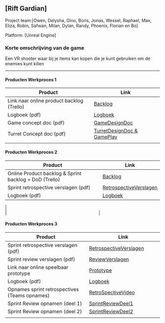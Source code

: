 ## [Rift Gardian]
Project team:[Owen, Delysha, Gino, Boris, Jonas, Wessel, Raphael, Max, Eliza, Robin, Safwan, Milan, Dylan, Randy, Phoenix, Florian en Bo]

Platform:
[Unreal Engine]

### Korte omschrijving van de game
Een VR shooter waar bij je items kan kopen die je kunt gebruiken om de enemies kunt killen

---
#### Producten Werkproces 1
| Product  | Link |
| ------ |  ------ |
| Link naar online product backlog (Trello) | [Backlog]
| Logboek (pdf)                             | [Logboek]
| Game concept doc (pdf)                    | [GameDesignDoc]
| Turret Concept doc (pdf)                  | [TurretDesignDoc & GamePlay] 
|<img width=500/>|<img width=300/>|
   
#### Producten Werkproces 2
| Product  | Link |
| ------ |  ------ |
| Online Product backlog & Sprint backlog + DoD (Trello)    | [Backlog]
| Sprint retrospective verslagen (pdf)                      | [RetrospectiveVerslagen]
| Logboek (pdf)                                             | [Logboek]

|<img width=500/>|<img width=300/>|
   
#### Producten Werkproces 3
| Product  | Link |
| ------ |  ------ |
| Sprint retrospective verslagen (pdf)  | [RetrospectiveVerslagen]
| Sprint review verslagen (pdf)         | [ReviewVerslagen]
| Link naar online speelbaar prototype  | [Prototype]
| Logboek (pdf)                         | [Logboek]
| Opnames sprint retrospectives (Teams opnames)             | [RetroSpectiveVideo]
| Sprint Review opnamen (deel 1)                            | [SprintReviewDeel1]
| Sprint Review opnamen (deel 2)                            | [SprintReviewDeel2]
|<img width=500/>|<img width=300/>|

   [Backlog]: <https://unreal-academy.codecks.io/decks/109-product-backlog>
   [Logboek]: <https://github.com/owen22s/agp_inlever_template/blob/master/producten/Stand-ups%20-%20VRShooter%202024%20-%20Periode%204.pdf>
   [GameDesignDoc]: <https://unreal-academy.codecks.io/decks/148-functioneel-ontwerp>
   [TurretDesignDoc & Gameplay]: <https://github.com/owen22s/agp_inlever_template/blob/master/producten/GameDesignDoc.pdf>
   [RetrospectiveVerslagen]: <https://github.com/owen22s/agp_inlever_template/blob/master/producten/SprintReviews%202.4.pdf>
   [ReviewVerslagen]: <https://github.com/owen22s/agp_inlever_template/blob/master/producten/SprintReviews%202.4.pdf>
   [Prototype]: <https://www.mijnmytheprototype.nl>
   [RetroSpectiveVideo]: <https://youtu.be/tIcKZwF1u4c?si=PqCEJt8NpTcvsdns>
   [SprintReviewDeel1]: <https://youtu.be/nKb4Gkbbw9M?si=qZ7LnYVskwGFWC92>
   [SprintReviewDeel2]: <https://youtu.be/pyycWqZBO3M?si=8yBzSsTdi9veinea>
   
